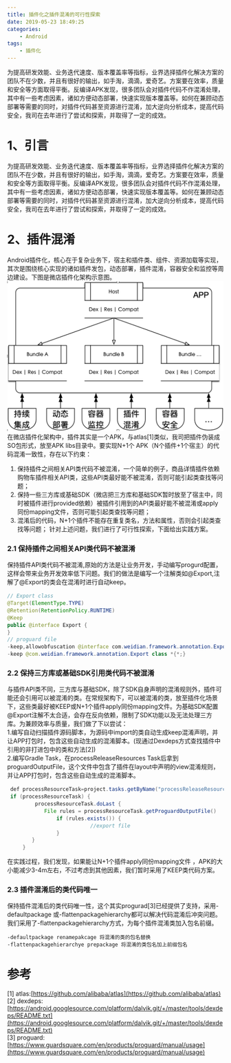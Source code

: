 ```yaml
---
title: 插件化之插件混淆的可行性探索
date: 2019-05-23 18:49:25
categories: 
	- Android
tags: 
	- 插件化
---
```

为提高研发效能、业务迭代速度、版本覆盖率等指标，业界选择插件化解决方案的团队不在少数，并且有很好的输出，如手淘，滴滴，爱奇艺。方案要在效率，质量和安全等方面取得平衡。反编译APK发现，很多团队会对插件代码不作混淆处理，其中有一些考虑因素，诸如方便动态部署，快速实现版本覆盖等。如何在兼顾动态部署等需要的同时，对插件代码甚至资源进行混淆，加大逆向分析成本，提高代码安全，我司在去年进行了尝试和探索，并取得了一定的成效。
<!-- more -->

# 1、引言
为提高研发效能、业务迭代速度、版本覆盖率等指标，业界选择插件化解决方案的团队不在少数，并且有很好的输出，如手淘，滴滴，爱奇艺。方案要在效率，质量和安全等方面取得平衡。反编译APK发现，很多团队会对插件代码不作混淆处理，其中有一些考虑因素，诸如方便动态部署，快速实现版本覆盖等。如何在兼顾动态部署等需要的同时，对插件代码甚至资源进行混淆，加大逆向分析成本，提高代码安全，我司在去年进行了尝试和探索，并取得了一定的成效。
# 2、插件混淆
Android插件化，核心在于复杂业务下，宿主和插件类、组件、资源加载等实现，其次是围绕核心实现的诸如插件发包，动态部署，插件混淆，容器安全和监控等周边建设。下图是微店插件化架构示意图。
![](https://raw.githubusercontent.com/emile2013/emile2013.github.io/source/source/imgs/b6f8dc13.png) 
在微店插件化架构中，插件其实是一个APK，与atlas[1]类似，我司把插件伪装成SO包形式，放至APK libs目录中。要实现N+1个 APK（N个插件+1个宿主）的代码混淆一致性，存在以下约束：  
1. 保持插件之间相关API类代码不被混淆，一个简单的例子，商品详情插件依赖购物车插件相关API类，这些API类最好能不被混淆，否则可能引起类查找等问题；  
2. 保持一些三方库或基础SDK（微店把三方库和基础SDK暂时放至了宿主中，同时被插件进行provided依赖）被插件引用到的API类最好能不被混淆或apply同份mapping文件，否则可能引起类查找等问题；  
3. 混淆后的代码，N+1个插件不能存在重复类名，方法和属性，否则会引起类查找等问题； 针对上述问题，我们进行了可行性探索，下面给出实践方案。

### 2.1 保持插件之间相关API类代码不被混淆
保持插件API类代码不被混淆,原始的方法是让业务开发，手动编写progurd配置，这样会带来业务开发效率低下问题。我们的做法是编写一个注解类如@Export,注解了@Export的类会在混淆时进行自动keep。
```java
// Export class 
@Target(ElementType.TYPE)
@Retention(RetentionPolicy.RUNTIME)
@Keep
public @interface Export {
}
// proguard file   
-keep,allowobfuscation @interface com.weidian.framework.annotation.Export
-keep @com.weidian.framework.annotation.Export class *{*;}
```

### 2.2 保持三方库或基础SDK引用类代码不被混淆
与插件API类不同，三方库与基础SDK，除了SDK自身声明的混淆规则外，插件可能还会引用可以被混淆的类。在常规架构下，可以被混淆的类，放至插件化场景下，这些类最好被KEEP或N+1个插件apply同份mapping文件。为基础SDK配置@Export注解不太合适，会存在反向依赖，限制了SDK功能以及无法处理三方库。为兼顾效率与质量，我们做了下以尝试：  
1.编写自动扫描插件源码脚本，为源码中import的类自动生成keep混淆声明，并让APP打包时，包含这些自动生成的混淆脚本。(现通过Dexdeps方式查找插件中引用的非打进包中的类和方法[2])  
2.编写Gradle Task，在processReleaseResources Task后拿到proguardOutputFile，这个文件中包含了插件在layout中声明的view混淆规则，并让APP打包时，包含这些自动生成的混淆脚本。   
```java
 def processResourceTask=project.tasks.getByName("processReleaseResources")
 if (processResourceTask) {
 		 processResourceTask.doLast {
 		    File rules = processResourceTask.getProguardOutputFile()
 		        if (rules.exists()) {
 		                   //export file
 		        }
        }
 	 }
```

在实践过程，我们发现，如果能让N+1个插件apply同份mapping文件 ，APK的大小能减少3-4m左右，不过考虑到其他因素，我们暂时采用了KEEP类代码方案。    

### 2.3 插件混淆后的类代码唯一
保持插件混淆后的类代码唯一性，这个其实progurad[3]已经提供了支持，采用-defaultpackage 或-flattenpackagehierarchy都可以解决代码混淆后冲突问题。我们采用了-flattenpackagehierarchy方式，为每个插件混淆类加入包名前缀。

```
-defaultpackage renamepakcage 将混淆的类的包名替换
-flattenpackagehierarchye prepackage 将混淆的类包名加上前缀包名
```

# 参考
[1] atlas:[https://github.com/alibaba/atlas](https://github.com/alibaba/atlas)  
[2] dexdeps:[https://android.googlesource.com/platform/dalvik.git/+/master/tools/dexdeps/README.txt](https://android.googlesource.com/platform/dalvik.git/+/master/tools/dexdeps/README.txt)  
[3] proguard:[https://www.guardsquare.com/en/products/proguard/manual/usage](https://www.guardsquare.com/en/products/proguard/manual/usage)  

        